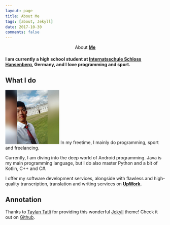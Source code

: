 ```yaml
---
layout: page
title: About Me
tags: [about, Jekyll]
date: 2017-10-30
comments: false
---
```


<center>About <a href="http://pl4gue.github.io"><b> Me</b></a></center>

#### I am currently a high school student at <a href="http://www.hansenberg.de"> Internatsschule Schloss Hansenberg</a>, Germany, and I love programming and sport.

## What I do
<img class="profile-photo" src="/assets/img/pb.jpg" >
In my freetime, I mainly do programming, sport and freelancing.

Currently, I am diving into the deep world of Android programming. Java is my main programming language, but I do also master Python and a bit of Kotlin, C++ and C#.


I offer my software development services, alongside with flawless and high-quality transcription, translation and writing services on **<a href="https://www.upwork.com/o/profiles/users/_~01d2548e2afe99f870/"><b>UpWork</b></a>.**



## Annotation
Thanks to <a href="https://github.com/TaylanTatli/">Taylan Tatli</a> for providing this wonderful <a href="https://github.com/jekyll/jekyll">Jekyll</a> theme! Check it out on <a href="https://github.com/TaylanTatli/Moon">Github</a>.
